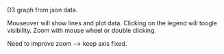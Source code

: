 D3 graph from json data.

Mouseover will show lines and plot data. Clicking on the legend will toogle visibility. Zoom with mouse wheel or double clicking.

Need to improve zoom --> keep axis fixed.